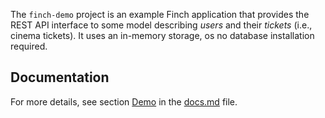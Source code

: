 The `finch-demo` project is an example Finch application that provides the REST API interface to some model describing 
_users_ and their _tickets_ (i.e., cinema tickets). It uses an in-memory storage, os no database installation required.  

Documentation
-------------
For more details, see section [Demo](docs.md#demo) in the [docs.md](docs.md) file.
